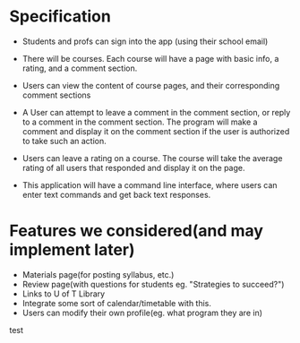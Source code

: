 # Specification

- Students and profs can sign into the app (using their school email)
- There will be courses. Each course will have a page with basic info, a rating, and a comment section.
- Users can view the content of course pages, and their corresponding comment sections

- A User can attempt to leave a comment in the comment section, or reply to a comment in the comment section. The program will make a comment and display it on the comment section if the user is authorized to take such an action.
- Users can leave a rating on a course. The course will take the average rating of all users that responded and display it on the page.
- This application will have a command line interface, where users can enter text commands and get back text responses.

# Features we considered(and may implement later)
- Materials page(for posting syllabus, etc.)
- Review page(with questions for students eg. "Strategies to succeed?")
- Links to U of T Library
- Integrate some sort of calendar/timetable with this.
- Users can modify their own profile(eg. what program they are in)

test